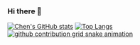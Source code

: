### Hi there 👋
[![Chen's GitHub stats](https://github-readme-stats.vercel.app/api?username=Guchen1)](https://github.com/anuraghazra/github-readme-stats)
[![Top Langs](https://github-readme-stats.vercel.app/api/top-langs/?username=anuraghazra&layout=compact)](https://github.com/anuraghazra/github-readme-stats)
[![github contribution grid snake animation](https://cdn.jsdelivr.net/gh/cleardusk/cleardusk@output/github-contribution-grid-snake-dark.gif)](https://github.com/Guchen1)
<!--
**Guchen1/Guchen1** is a ✨ _special_ ✨ repository because its `README.md` (this file) appears on your GitHub profile.

Here are some ideas to get you started:

- 🔭 I’m currently working on ...
- 🌱 I’m currently learning ...
- 👯 I’m looking to collaborate on ...
- 🤔 I’m looking for help with ...
- 💬 Ask me about ...
- 📫 How to reach me: ...
- 😄 Pronouns: ...
- ⚡ Fun fact: ...
-->
